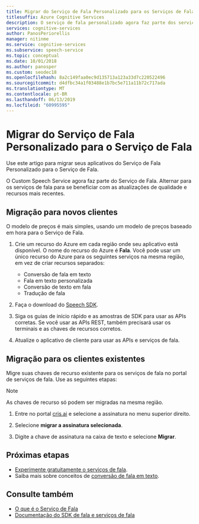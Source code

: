 ```yaml
---
title: Migrar do Serviço de Fala Personalizado para os Serviços de Fala
titlesuffix: Azure Cognitive Services
description: O serviço de fala personalizado agora faz parte dos serviços de fala. Alternar para os serviços de fala para se beneficiar com as atualizações de qualidade e recursos mais recentes.
services: cognitive-services
author: PanosPeriorellis
manager: nitinme
ms.service: cognitive-services
ms.subservice: speech-service
ms.topic: conceptual
ms.date: 10/01/2018
ms.author: panosper
ms.custom: seodec18
ms.openlocfilehash: 8a2c149faa0ec9d135713a123a33d7c220522496
ms.sourcegitcommit: d4dfbc34a1f03488e1b7bc5e711a11b72c717ada
ms.translationtype: MT
ms.contentlocale: pt-BR
ms.lasthandoff: 06/13/2019
ms.locfileid: "60995595"
---
```

# <a name="migrate-from-the-custom-speech-service-to-the-speech-service"></a>Migrar do Serviço de Fala Personalizado para o Serviço de Fala

Use este artigo para migrar seus aplicativos do Serviço de Fala Personalizado para o Serviço de Fala.

O Custom Speech Service agora faz parte do Serviço de Fala. Alternar para os serviços de fala para se beneficiar com as atualizações de qualidade e recursos mais recentes.

## <a name="migration-for-new-customers"></a>Migração para novos clientes

O modelo de preços é mais simples, usando um modelo de preços baseado em hora para o Serviço de Fala.  

1. Crie um recurso do Azure em cada região onde seu aplicativo está disponível. O nome do recurso do Azure é **Fala**. Você pode usar um único recurso do Azure para os seguintes serviços na mesma região, em vez de criar recursos separados:

    * Conversão de fala em texto
    * Fala em texto personalizada
    * Conversão de texto em fala
    * Tradução de fala

2. Faça o download do [Speech SDK](speech-sdk.md).

3. Siga os guias de início rápido e as amostras de SDK para usar as APIs corretas. Se você usar as APIs REST, também precisará usar os terminais e as chaves de recursos corretos.

4. Atualize o aplicativo de cliente para usar as APIs e serviços de fala.

## <a name="migration-for-existing-customers"></a>Migração para os clientes existentes

Migre suas chaves de recurso existente para os serviços de fala no portal de serviços de fala. Use as seguintes etapas:

> [!NOTE]
> As chaves de recurso só podem ser migradas na mesma região.

1. Entre no portal [cris.ai](https://cris.ai/Home/CustomSpeech) e selecione a assinatura no menu superior direito.

2. Selecione **migrar a assinatura selecionada**.

3. Digite a chave de assinatura na caixa de texto e selecione **Migrar**.

## <a name="next-steps"></a>Próximas etapas

* [Experimente gratuitamente o serviços de fala](get-started.md).
* Saiba mais sobre conceitos de [conversão de fala em texto](./speech-to-text.md).

## <a name="see-also"></a>Consulte também

* [O que é o Serviço de Fala](overview.md)
* [Documentação do SDK de fala e serviços de fala](speech-sdk.md#get-the-sdk)
